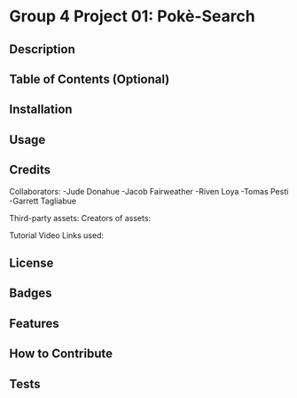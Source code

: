 # Group 4 Project 01: Pokè-Search

## Description

## Table of Contents (Optional)

## Installation

## Usage

## Credits

Collaborators:
-Jude Donahue
-Jacob Fairweather
-Riven Loya
-Tomas Pesti
-Garrett Tagliabue

Third-party assets: 
Creators of assets:

Tutorial Video Links used:

## License

## Badges

## Features

## How to Contribute

## Tests